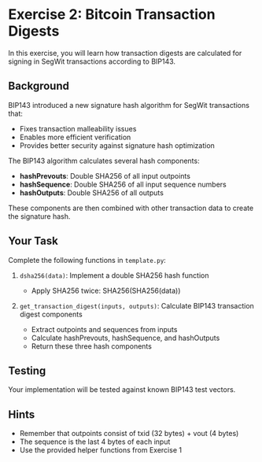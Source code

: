 # Exercise 2: Bitcoin Transaction Digests

In this exercise, you will learn how transaction digests are calculated for signing in SegWit transactions according to BIP143.

## Background

BIP143 introduced a new signature hash algorithm for SegWit transactions that:
- Fixes transaction malleability issues
- Enables more efficient verification
- Provides better security against signature hash optimization

The BIP143 algorithm calculates several hash components:
- **hashPrevouts**: Double SHA256 of all input outpoints
- **hashSequence**: Double SHA256 of all input sequence numbers
- **hashOutputs**: Double SHA256 of all outputs

These components are then combined with other transaction data to create the signature hash.

## Your Task

Complete the following functions in `template.py`:

1. `dsha256(data)`: Implement a double SHA256 hash function
   - Apply SHA256 twice: SHA256(SHA256(data))

2. `get_transaction_digest(inputs, outputs)`: Calculate BIP143 transaction digest components
   - Extract outpoints and sequences from inputs
   - Calculate hashPrevouts, hashSequence, and hashOutputs
   - Return these three hash components

## Testing

Your implementation will be tested against known BIP143 test vectors.

## Hints

- Remember that outpoints consist of txid (32 bytes) + vout (4 bytes)
- The sequence is the last 4 bytes of each input
- Use the provided helper functions from Exercise 1 